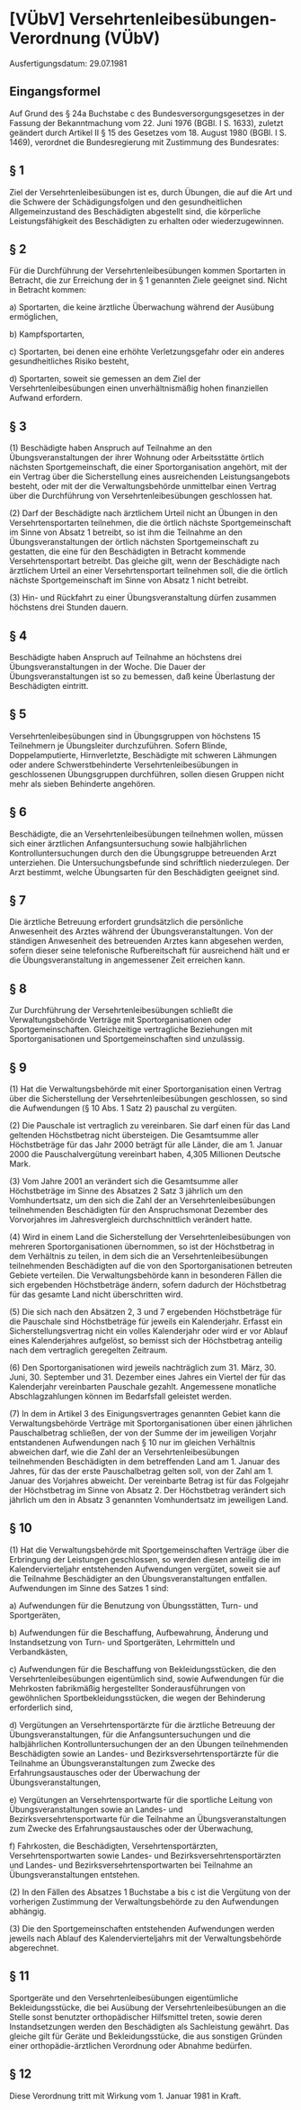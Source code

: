 # [VÜbV] Versehrtenleibesübungen-Verordnung  (VÜbV)

Ausfertigungsdatum: 29.07.1981

 

## Eingangsformel

Auf Grund des § 24a Buchstabe c des Bundesversorgungsgesetzes in der Fassung der Bekanntmachung vom 22. Juni 1976 (BGBl. I S. 1633), zuletzt geändert durch Artikel II § 15 des Gesetzes vom 18. August 1980 (BGBl. I S. 1469), verordnet die Bundesregierung mit Zustimmung des Bundesrates:


## § 1

Ziel der Versehrtenleibesübungen ist es, durch Übungen, die auf die Art und die Schwere der Schädigungsfolgen und den gesundheitlichen Allgemeinzustand des Beschädigten abgestellt sind, die körperliche Leistungsfähigkeit des Beschädigten zu erhalten oder wiederzugewinnen.


## § 2

Für die Durchführung der Versehrtenleibesübungen kommen Sportarten in Betracht, die zur Erreichung der in § 1 genannten Ziele geeignet sind. Nicht in Betracht kommen:

a) Sportarten, die keine ärztliche Überwachung während der Ausübung ermöglichen,

b) Kampfsportarten,

c) Sportarten, bei denen eine erhöhte Verletzungsgefahr oder ein anderes gesundheitliches Risiko besteht,

d) Sportarten, soweit sie gemessen an dem Ziel der Versehrtenleibesübungen einen unverhältnismäßig hohen finanziellen Aufwand erfordern.


## § 3

(1) Beschädigte haben Anspruch auf Teilnahme an den Übungsveranstaltungen der ihrer Wohnung oder Arbeitsstätte örtlich nächsten Sportgemeinschaft, die einer Sportorganisation angehört, mit der ein Vertrag über die Sicherstellung eines ausreichenden Leistungsangebots besteht, oder mit der die Verwaltungsbehörde unmittelbar einen Vertrag über die Durchführung von Versehrtenleibesübungen geschlossen hat.

(2) Darf der Beschädigte nach ärztlichem Urteil nicht an Übungen in den Versehrtensportarten teilnehmen, die die örtlich nächste Sportgemeinschaft im Sinne von Absatz 1 betreibt, so ist ihm die Teilnahme an den Übungsveranstaltungen der örtlich nächsten Sportgemeinschaft zu gestatten, die eine für den Beschädigten in Betracht kommende Versehrtensportart betreibt. Das gleiche gilt, wenn der Beschädigte nach ärztlichem Urteil an einer Versehrtensportart teilnehmen soll, die die örtlich nächste Sportgemeinschaft im Sinne von Absatz 1 nicht betreibt.

(3) Hin- und Rückfahrt zu einer Übungsveranstaltung dürfen zusammen höchstens drei Stunden dauern.


## § 4

Beschädigte haben Anspruch auf Teilnahme an höchstens drei Übungsveranstaltungen in der Woche. Die Dauer der Übungsveranstaltungen ist so zu bemessen, daß keine Überlastung der Beschädigten eintritt.


## § 5

Versehrtenleibesübungen sind in Übungsgruppen von höchstens 15 Teilnehmern je Übungsleiter durchzuführen. Sofern Blinde, Doppelamputierte, Hirnverletzte, Beschädigte mit schweren Lähmungen oder andere Schwerstbehinderte Versehrtenleibesübungen in geschlossenen Übungsgruppen durchführen, sollen diesen Gruppen nicht mehr als sieben Behinderte angehören.


## § 6

Beschädigte, die an Versehrtenleibesübungen teilnehmen wollen, müssen sich einer ärztlichen Anfangsuntersuchung sowie halbjährlichen Kontrolluntersuchungen durch den die Übungsgruppe betreuenden Arzt unterziehen. Die Untersuchungsbefunde sind schriftlich niederzulegen. Der Arzt bestimmt, welche Übungsarten für den Beschädigten geeignet sind.


## § 7

Die ärztliche Betreuung erfordert grundsätzlich die persönliche Anwesenheit des Arztes während der Übungsveranstaltungen. Von der ständigen Anwesenheit des betreuenden Arztes kann abgesehen werden, sofern dieser seine telefonische Rufbereitschaft für ausreichend hält und er die Übungsveranstaltung in angemessener Zeit erreichen kann.


## § 8

Zur Durchführung der Versehrtenleibesübungen schließt die Verwaltungsbehörde Verträge mit Sportorganisationen oder Sportgemeinschaften. Gleichzeitige vertragliche Beziehungen mit Sportorganisationen und Sportgemeinschaften sind unzulässig.


## § 9

(1) Hat die Verwaltungsbehörde mit einer Sportorganisation einen Vertrag über die Sicherstellung der Versehrtenleibesübungen geschlossen, so sind die Aufwendungen (§ 10 Abs. 1 Satz 2) pauschal zu vergüten.

(2) Die Pauschale ist vertraglich zu vereinbaren. Sie darf einen für das Land geltenden Höchstbetrag nicht übersteigen. Die Gesamtsumme aller Höchstbeträge für das Jahr 2000 beträgt für alle Länder, die am 1. Januar 2000 die Pauschalvergütung vereinbart haben, 4,305 Millionen Deutsche Mark.

(3) Vom Jahre 2001 an verändert sich die Gesamtsumme aller Höchstbeträge im Sinne des Absatzes 2 Satz 3 jährlich um den Vomhundertsatz, um den sich die Zahl der an Versehrtenleibesübungen teilnehmenden Beschädigten für den Anspruchsmonat Dezember des Vorvorjahres im Jahresvergleich durchschnittlich verändert hatte.

(4) Wird in einem Land die Sicherstellung der Versehrtenleibesübungen von mehreren Sportorganisationen übernommen, so ist der Höchstbetrag in dem Verhältnis zu teilen, in dem sich die an Versehrtenleibesübungen teilnehmenden Beschädigten auf die von den Sportorganisationen betreuten Gebiete verteilen. Die Verwaltungsbehörde kann in besonderen Fällen die sich ergebenden Höchstbeträge ändern, sofern dadurch der Höchstbetrag für das gesamte Land nicht überschritten wird.

(5) Die sich nach den Absätzen 2, 3 und 7 ergebenden Höchstbeträge für die Pauschale sind Höchstbeträge für jeweils ein Kalenderjahr. Erfasst ein Sicherstellungsvertrag nicht ein volles Kalenderjahr oder wird er vor Ablauf eines Kalenderjahres aufgelöst, so bemisst sich der Höchstbetrag anteilig nach dem vertraglich geregelten Zeitraum.

(6) Den Sportorganisationen wird jeweils nachträglich zum 31. März, 30. Juni, 30. September und 31. Dezember eines Jahres ein Viertel der für das Kalenderjahr vereinbarten Pauschale gezahlt. Angemessene monatliche Abschlagzahlungen können im Bedarfsfall geleistet werden.

(7) In dem in Artikel 3 des Einigungsvertrages genannten Gebiet kann die Verwaltungsbehörde Verträge mit Sportorganisationen über einen jährlichen Pauschalbetrag schließen, der von der Summe der im jeweiligen Vorjahr entstandenen Aufwendungen nach § 10 nur im gleichen Verhältnis abweichen darf, wie die Zahl der an Versehrtenleibesübungen teilnehmenden Beschädigten in dem betreffenden Land am 1. Januar des Jahres, für das der erste Pauschalbetrag gelten soll, von der Zahl am 1. Januar des Vorjahres abweicht. Der vereinbarte Betrag ist für das Folgejahr der Höchstbetrag im Sinne von Absatz 2. Der Höchstbetrag verändert sich jährlich um den in Absatz 3 genannten Vomhundertsatz im jeweiligen Land.


## § 10

(1) Hat die Verwaltungsbehörde mit Sportgemeinschaften Verträge über die Erbringung der Leistungen geschlossen, so werden diesen anteilig die im Kalendervierteljahr entstehenden Aufwendungen vergütet, soweit sie auf die Teilnahme Beschädigter an den Übungsveranstaltungen entfallen. Aufwendungen im Sinne des Satzes 1 sind:

a) Aufwendungen für die Benutzung von Übungsstätten, Turn- und Sportgeräten,

b) Aufwendungen für die Beschaffung, Aufbewahrung, Änderung und Instandsetzung von Turn- und Sportgeräten, Lehrmitteln und Verbandkästen,

c) Aufwendungen für die Beschaffung von Bekleidungsstücken, die den Versehrtenleibesübungen eigentümlich sind, sowie Aufwendungen für die Mehrkosten fabrikmäßig hergestellter Sonderausführungen von gewöhnlichen Sportbekleidungsstücken, die wegen der Behinderung erforderlich sind,

d) Vergütungen an Versehrtensportärzte für die ärztliche Betreuung der Übungsveranstaltungen, für die Anfangsuntersuchungen und die halbjährlichen Kontrolluntersuchungen der an den Übungen teilnehmenden Beschädigten sowie an Landes- und Bezirksversehrtensportärzte für die Teilnahme an Übungsveranstaltungen zum Zwecke des Erfahrungsaustausches oder der Überwachung der Übungsveranstaltungen,

e) Vergütungen an Versehrtensportwarte für die sportliche Leitung von Übungsveranstaltungen sowie an Landes- und Bezirksversehrtensportwarte für die Teilnahme an Übungsveranstaltungen zum Zwecke des Erfahrungsaustausches oder der Überwachung,

f) Fahrkosten, die Beschädigten, Versehrtensportärzten, Versehrtensportwarten sowie Landes- und Bezirksversehrtensportärzten und Landes- und Bezirksversehrtensportwarten bei Teilnahme an Übungsveranstaltungen entstehen.

(2) In den Fällen des Absatzes 1 Buchstabe a bis c ist die Vergütung von der vorherigen Zustimmung der Verwaltungsbehörde zu den Aufwendungen abhängig.

(3) Die den Sportgemeinschaften entstehenden Aufwendungen werden jeweils nach Ablauf des Kalendervierteljahrs mit der Verwaltungsbehörde abgerechnet.


## § 11

Sportgeräte und den Versehrtenleibesübungen eigentümliche Bekleidungsstücke, die bei Ausübung der Versehrtenleibesübungen an die Stelle sonst benutzter orthopädischer Hilfsmittel treten, sowie deren Instandsetzungen werden den Beschädigten als Sachleistung gewährt. Das gleiche gilt für Geräte und Bekleidungsstücke, die aus sonstigen Gründen einer orthopädie-ärztlichen Verordnung oder Abnahme bedürfen.


## § 12

Diese Verordnung tritt mit Wirkung vom 1. Januar 1981 in Kraft.
